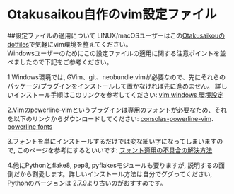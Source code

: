 Otakusaikou自作のvim設定ファイル
==========

##設定ファイルの適用について
LINUX/macOSユーザーはこの[Otakusaikouのdotfiles](https://github.com/otakusaikou/dotfiles)で気軽にvim環境を整えてください。  
Windowsユーザーのためにこの設定ファイルの適用に関する注意ポイントを並べましたので下記をご参考ください。 

1.Windows環境では, GVim、git、neobundle.vimが必要なので、先にそれらのパッケージ/プラグインをインストールして置かなければ先に進めません。 詳しいインストール手順はこのリンクを参考してください: [vim windows 環境設定](http://sawasawato.github.io/blog/2014/04/10/vim/)  

2.Vimのpowerline-vimというプラグインは専用のフォントが必要なため、それを以下のリンクからダウンロードしてください: [consolas-powerline-vim](https://github.com/eugeii/consolas-powerline-vim)、[powerline fonts](https://github.com/powerline/fonts)  

3.フォントを単にインストールするだけでは変な細い字になってしまいますので, このページを参考にするといいです: [フォント適用の不具合の解決方法](http://goo.gl/dNf62V)  

4.他にPythonとflake8, pep8, pyflakesモジュールも要りますが, 説明するの面倒だから割愛します。詳しいインストール方法は自分でググってください, Pythonのバージョンは 2.7.9より古いのがおすすめです。
